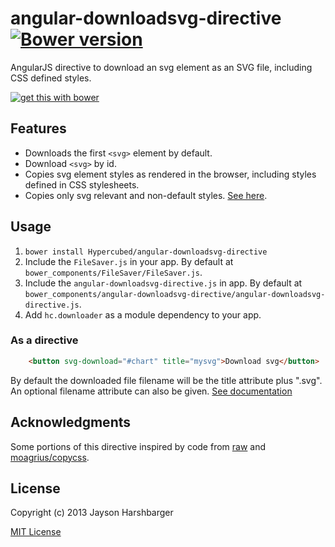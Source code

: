 angular-downloadsvg-directive [![Bower version](https://badge.fury.io/bo/angular-downloadsvg-directive.svg)](http://badge.fury.io/bo/angular-marked)
===

AngularJS directive to download an svg element as an SVG file, including CSS defined styles.

[![get this with bower](http://benschwarz.github.io/bower-badges/badge@2x.png)](http://bower.io/ "get this with bower")

## Features
- Downloads the first `<svg>` element by default.
- Download `<svg>` by id.
- Copies svg element styles as rendered in the browser, including styles defined in CSS stylesheets.
- Copies only svg relevant and non-default styles.  [See here](http://www.w3.org/TR/SVG/propidx.html).

## Usage
1. `bower install Hypercubed/angular-downloadsvg-directive`
2. Include the `FileSaver.js` in your app.  By default at `bower_components/FileSaver/FileSaver.js`.
3. Include the `angular-downloadsvg-directive.js` in app.  By default at `bower_components/angular-downloadsvg-directive/angular-downloadsvg-directive.js`.
4. Add `hc.downloader` as a module dependency to your app.

### As a directive

```html
	<button svg-download="#chart" title="mysvg">Download svg</button>
```

By default the downloaded file filename will be the title attribute plus ".svg".  An optional filename attribute can also be given. [See documentation](https://hypercubed.github.io/angular-downloadsvg-directive/#/api/hc.downloader.directive:svgDownload)

## Acknowledgments
Some portions of this directive inspired by code from [raw](https://github.com/densitydesign/raw/blob/master/js/directives.js) and [moagrius/copycss](https://github.com/moagrius/copycss).

## License
Copyright (c) 2013 Jayson Harshbarger

[MIT License](http://en.wikipedia.org/wiki/MIT_License)
